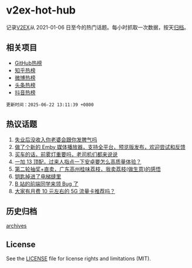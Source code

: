 # v2ex-hot-hub

 记录[V2EX](https://www.v2ex.com/)从 2021-01-06 日至今的热门话题。每小时抓取一次数据，按天[归档](archives)。
 
 ## 相关项目

- [GitHub热榜](https://github.com/lonnyzhang423/github-hot-hub)
- [知乎热榜](https://github.com/lonnyzhang423/zhihu-hot-hub)
- [微博热榜](https://github.com/lonnyzhang423/weibo-hot-hub)
- [头条热榜](https://github.com/lonnyzhang423/toutiao-hot-hub)
- [抖音热榜](https://github.com/lonnyzhang423/douyin-hot-hub)


 `更新时间：2025-06-22 13:11:39 +0800`

## 热议话题

1. [失业后没收入你老婆会跟你发脾气吗](https://www.v2ex.com/t/1140098)
1. [做了个新的 Emby 媒体播放器，支持全平台，预览版发布，欢迎尝试和反馈](https://www.v2ex.com/t/1140115)
1. [买车的话，前雾灯重要吗，老司机们都来说说](https://www.v2ex.com/t/1140102)
1. [一加 13 顶配，过来人指点一下安卓要怎么高质量体验？](https://www.v2ex.com/t/1140146)
1. [第二轮抽奖+直卖，广东高州桂味荔枝，我卖荔枝(做生意)的感悟](https://www.v2ex.com/t/1140203)
1. [钥匙掉进了电梯缝里](https://www.v2ex.com/t/1140189)
1. [B 站的前端同学来领 Bug 了](https://www.v2ex.com/t/1140113)
1. [大家有月费 10 元左右的 5G 流量卡推荐吗？](https://www.v2ex.com/t/1140106)

## 历史归档

[archives](archives)

## License

See the [LICENSE](LICENSE) file for license rights and limitations (MIT).
